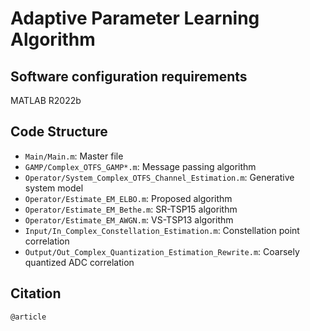 # Adaptive Parameter Learning Algorithm

## Software configuration requirements
MATLAB R2022b

## Code Structure
- `Main/Main.m`: Master file
- `GAMP/Complex_OTFS_GAMP*.m`: Message passing algorithm
- `Operator/System_Complex_OTFS_Channel_Estimation.m`: Generative system model
- `Operator/Estimate_EM_ELBO.m`: Proposed algorithm
- `Operator/Estimate_EM_Bethe.m`: SR-TSP15 algorithm
- `Operator/Estimate_EM_AWGN.m`: VS-TSP13 algorithm
- `Input/In_Complex_Constellation_Estimation.m`: Constellation point correlation
- `Output/Out_Complex_Quantization_Estimation_Rewrite.m`: Coarsely quantized ADC correlation

## Citation
```tex
@article
```